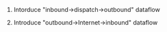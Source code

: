 1. Intorduce "inbound->dispatch->outbound" dataflow

2. Introduce "outbound->Internet->inbound" dataflow

